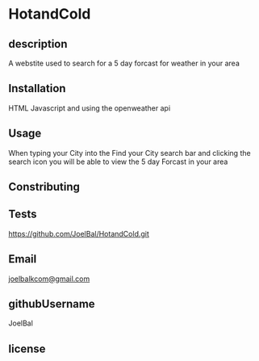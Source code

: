 # HotandCold


## description
A webstite used to search for a 5 day forcast for weather in your area
## Installation
HTML Javascript and using the openweather api
## Usage
When typing your City into the Find your City search bar and clicking the search icon you will be able to view the 5 day Forcast in your area
## Constributing

## Tests
https://github.com/JoelBal/HotandCold.git
## Email
joelbalkcom@gmail.com
## githubUsername
JoelBal
## license


